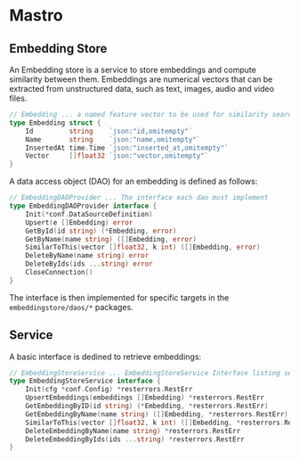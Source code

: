 # Mastro

## Embedding Store

An Embedding store is a service to store embeddings and compute similarity between them.
Embeddings are numerical vectors that can be extracted from unstructured data, such as text, images, audio and video files.

```go
// Embedding ... a named feature vector to be used for similarity search
type Embedding struct {
	Id         string    `json:"id,omitempty"`
	Name       string    `json:"name,omitempty"`
	InsertedAt time.Time `json:"inserted_at,omitempty"`
	Vector     []float32 `json:"vector,omitempty"`
}
```

A data access object (DAO) for an embedding is defined as follows:

```go
// EmbeddingDAOProvider ... The interface each dao must implement
type EmbeddingDAOProvider interface {
	Init(*conf.DataSourceDefinition)
	Upsert(e []Embedding) error
	GetById(id string) (*Embedding, error)
	GetByName(name string) ([]Embedding, error)
	SimilarToThis(vector []float32, k int) ([]Embedding, error)
	DeleteByName(name string) error
	DeleteByIds(ids ...string) error
	CloseConnection()
}
```

The interface is then implemented for specific targets in the `embeddingstore/daos/*` packages.

## Service

A basic interface is dedined to retrieve embeddings:

```go
// EmbeddingStoreService ... EmbeddingStoreService Interface listing service methods
type EmbeddingStoreService interface {
	Init(cfg *conf.Config) *resterrors.RestErr
	UpsertEmbeddings(embeddings []Embedding) *resterrors.RestErr
	GetEmbeddingByID(id string) (*Embedding, *resterrors.RestErr)
	GetEmbeddingByName(name string) ([]Embedding, *resterrors.RestErr)
	SimilarToThis(vector []float32, k int) ([]Embedding, *resterrors.RestErr)
	DeleteEmbeddingByName(name string) *resterrors.RestErr
	DeleteEmbeddingByIds(ids ...string) *resterrors.RestErr
}
```
